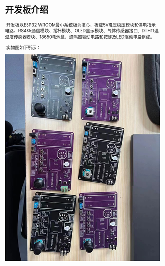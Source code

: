 # 开发板介绍

​	开发板以ESP32 WROOM最小系统板为核心，板载5V降压稳压模块和供电指示电路、RS485通信模块、摇杆模块、OLED显示模块、气体传感器接口、DTH11温湿度传感器模块、18650电池盒、蜂鸣器驱动电路和按键及LED驱动电路组成。

​	实物图如下所示：

![image](https://github.com/leezisheng/ESP32-EDU-BOARD-V0.1/blob/master/Pic/0.jpg)

